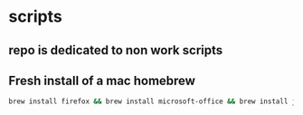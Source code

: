 # scripts

## repo is dedicated to non work scripts


## Fresh install of a mac homebrew
```zsh
brew install firefox && brew install microsoft-office && brew install jetbrains-toolbox && brew install visual-studio-code && brew install alfred && brew install brave-browser && brew install 1password && brew install dotnet &&  brew install wget && brew install tree && brew install nvm && brew install node && brew install --cask racket && brew install r && brew install nvm
```
